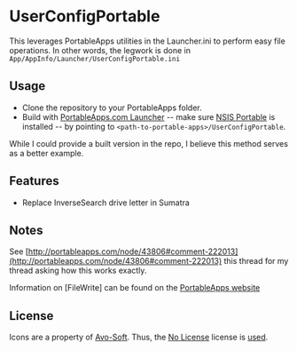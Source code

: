 # UserConfigPortable

This leverages PortableApps utilities in the Launcher.ini to perform easy file operations. In other words, the legwork is done in ``App/AppInfo/Launcher/UserConfigPortable.ini``

## Usage

* Clone the repository to your PortableApps folder. 
* Build with [PortableApps.com Launcher](http://portableapps.com/apps/development/portableapps.com_launcher) -- make sure [NSIS Portable](http://portableapps.com/apps/development/nsis_portable) is installed -- by pointing to ``<path-to-portable-apps>/UserConfigPortable``.

While I could provide a built version in the repo, I believe this method serves as a better example.  

## Features

* Replace InverseSearch drive letter in Sumatra

## Notes

See [http://portableapps.com/node/43806#comment-222013](http://portableapps.com/node/43806#comment-222013) this thread for my thread asking how this works exactly. 

Information on [FileWrite] can be found on the [PortableApps website](http://portableapps.com/manuals/PortableApps.comLauncher/ref/launcher.ini/filewriten.html)

## License

Icons are a property of [Avo-Soft](http://www.avo-soft.com/). Thus, the [No License](http://choosealicense.com/licenses/no-license/) license is [used](LICENSE).
